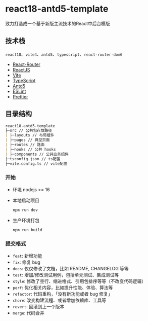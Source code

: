 # react18-antd5-template

致力打造成一个基于新版主流技术的React中后台模版

## 技术栈
`react18`、`vite4`、`antd5`、`typescript`、`react-router-dom6`
- [React-Router](https://reactrouter.com/en/main)
- [ReactJS](https://react.dev/)
- [Vite](https://vitejs.dev)
- [TypeScript](https://www.typescriptlang.org)
- [Antd5](https://ant.design)
- [ESLint](https://eslint.org)
- [Prettier](https://prettier.io)

## 目录结构
```markdown
react18-antd5-template
├─src // 公共包存放路径
| ├─layouts // 布局组件
| ├─pages // 典型页面
| ├─routes // 路由
| ├─hooks // 公共 hooks
| ├─components // 公共业务组件
├─tsconfig.json // ts配置
├─vite.config.ts // vite配置
```

### 开始

- 环境 nodejs >= 16

- 本地启动项目
   ```bash
   npm run dev
   ```

- 生产环境打包
  ```bash
  npm run build
  ```

### 提交格式

- `feat`: 新增功能
- `fix`: 修复 bug
- `docs`: 仅仅修改了文档，比如 README, CHANGELOG 等等
- `test`: 增加/修改测试用例，包括单元测试、集成测试等
- `style`: 修改了空行、缩进格式、引用包排序等等（不改变代码逻辑）
- `perf`: 优化相关内容，比如提升性能、体验、算法等
- `refactor`: 代码重构，「没有新功能或者 bug 修复」
- `chore`: 改变构建流程、或者增加依赖库、工具等
- `revert`: 回滚到上一个版本
- `merge`: 代码合并